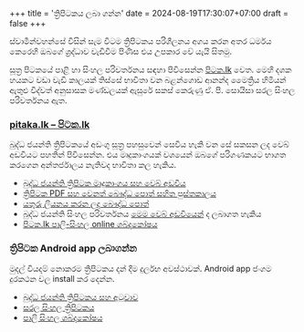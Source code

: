 +++
title = 'ත්‍රිපිටකය ලබා ගන්න'
date = 2024-08-19T17:30:07+07:00
draft = false
+++

ස්වාමීන්වහන්සේ විසින් සැම විටම ත්‍රිපිටකය පරිශීලනය අගය කරන අතර ධර්මය කෙරෙහි ඔබගේ ශ්‍රද්ධාව වැඩිවීම පිණිස එය උපකාර වේ යැයි සිතමු.

සූත්‍ර පිටකයේ පාළි හා සිංහල පරිවර්තනය සඳහා පිවිසෙන්න [පිටක.lk](https://pitaka.lk) වෙත. මෙහි දශක හයකට වඩා වැඩි කාලයක් තිස්සේ භාවිතා වන බළන්ගොඩ ආනන්ද මෛත්‍රිය හිමියන් ඇතුළු විද්වත් අනුසාසක මණ්ඩලයක් ඇසුරේ සකස් කෙරුණු ඒ. පී. සොයිසා සරල සිංහල පරිවර්තනය ඇත.

### [pitaka.lk – පිටක.lk](https://pitaka.lk)
බුද්ධ ජයන්ති ත්‍රිපිටකයේ අඩංගු සූත්‍ර පහසුවෙන් සෙවිය හැකි වන සේ සකසන ලද වෙබ් අඩවියට පහතින් පිවිසෙන්න. එය මෘදුකාංගයක් වශයෙන් ඔබගේ පරිගණකයට භාගත කරගෙන අන්තර්ජාලය නැතිවද භාවිතා කල හැකිය.

* [බුද්ධ ජයන්ති ත්‍රිපිටක මෘදුකාංගය සහ වෙබ් අඩවිය](https://tipitaka.lk)
* [ත්‍රිපිටක PDF සහ වෙනත් බෞද්ධ පොත් සහිත පුස්තකාලය](https://tipitaka.lk/library)
* [යතුරු ලියනය කරන ලද බෞද්ධ පොත්](https://pitaka.lk/books/)
* බුද්ධ ජයන්ති සිංහල පරිවර්තනය [මෙම වෙබ් අඩවියෙන්](http://thripitakaya.org/) ද ලබාගත හැකිය
* [පිටක.lk පාලි-සිංහල online ශබ්දකෝෂය](http://pitaka.lk/dict)


### ත්‍රිපිටක Android app ලබාගන්න
මුදල් වියදම් නොකරම ත්‍රිපිටකය දන් දීම දුර්ලභ අවස්ථාවක්. Android app ජංගම දුරකථන වල install කර දෙන්න.

* [බුද්ධ ජයන්ති ත්‍රිපිටකය සහ අටුවාව](https://play.google.com/store/apps/details?id=lk.tipitaka.main)
* [සරල සිංහල ත්‍රිපිටකය](https://play.google.com/store/apps/details?id=lk.pitaka.saralatipitaka)
* [පාලි සිංහල ශබ්දකෝෂය](https://play.google.com/store/apps/details?id=lk.pitaka.dictionary)